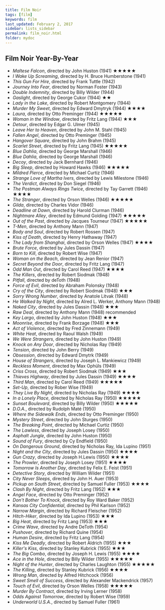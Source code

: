 ```yaml
---
title: Film Noir 
tags: [film]
keywords: film
last_updated: February 2, 2017
sidebar: lists_sidebar
permalink: film_noir.html
folder: mydoc
---
```


## Film Noir Year-By-Year 

* _Maltese Falcon_, directed by John Huston (1941) &#9733;&#9733;&#9733;&#9733;&#9733;
* _I Wake Up Screaming_, directed by H. Bruce Humberstone (1941)
* _This Gun For Hire_, directed by Frank Tuttle (1942)
* _Journey Into Fear_, directed by Norman Foster (1943)
* _Double Indemnity_, directed by Billy Wilder (1944)
* _Gaslight_, directed by George Cukor (1944) &#9733;&#9733;
* _Lady in the Lake_, directed by Robert Montgomery (1944)
* _Murder My Sweet_, directed by Edward Dmytryk (1944) &#9733;&#9733;&#9733;&#9733;
* _Laura_, directed by Otto Preminger (1944) &#9733;&#9733;&#9733;&#9733;&#9733;
* _Woman in the Window_, directed by Fritz Lang (1944) &#9733;&#9733;&#9733;
* _Detour_, directed by Edgar G. Ulmer (1945)
* _Leave Her to Heaven_, directed by John M. Stahl (1945)
* _Fallen Angel_, directed by Otto Preminger (1945)
* _Hangover Square_, directed by John Brahm (1945)
* _Scarlet Street_, directed by Fritz Lang (1945) &#9733;&#9733;&#9733;&#9733;&#9733;
* _Blue Dahlia_, directed by George Marshall (1946)
* _Blue Dahlia_, directed by George Marshall (1946)
* _Decoy_, directed by Jack Bernhard (1946)
* _Big Sleep_, directed by Howard Hawks (1946) &#9733;&#9733;&#9733;&#9733;&#9733;
* _Mildred Pierce_, directed by Michael Curtiz (1946)
* _Strange Love of Martha Ivers_, directed by Lewis Milestone (1946)
* _The Verdict_, directed by Don Siegel (1946)
* _The Postman Always Rings Twice_, directed by Tay Garrett (1946) &#9733;&#9733;&#9733;&#9733;
* _The Stranger_, directed by Orson Welles (1946) &#9733;&#9733;&#9733;&#9733;&#9733;
* _Gilda_, directed by Charles Vidor (1946)
* _Deadline at Dawn_, directed by Harold Clurman (1946)
* _Nightmare Alley_, directed by Edmund Golding (1947) &#9733;&#9733;&#9733;&#9733;&#9733;
* _Out of the Past_, directed by Jacques Tourneur (1947) &#9733;&#9733;&#9733;&#9733;&#9733;
* _T-Men_, directed by Anthony Mann (1947)
* _Body and Soul_, directed by Robert Rossen (1947)
* _Kiss of Death_, directed by Henry Hathaway (1947)
* _The Lady from Shanghai_, directed by Orson Welles (1947) &#9733;&#9733;&#9733;&#9733;
* _Brute Force_, directed by Jules Dassin (1947)
* _Born to Kill_, directed by Robert Wise (1947)
* _Woman on the Beach_, directed by Jean Renior (1947)
* _Secret Beyond the Door_, directed by Fritz Lang (1947)
* _Odd Man Out_, directed by Carol Reed (1947) &#9733;&#9733;&#9733;&#9733;
* _The Killers_, directed by Robert Siodmak (1948)
* _Pitfall_, directed by deToth (1948)
* _Force of Evil_, directed by Abraham Polonsky (1948)
* _Cry of the City_, directed by Robert Siodmak (1948) &#9733;&#9733;&#9733;
* _Sorry Wrong Number_, directed by Anatole Litvak (1948)
* _He Walked by Night_, directed by Alred L. Werker, Anthony Mann (1948)
* _Naked City_, directed by Jules Dassin  (1948) &#9733;&#9733;&#9733;
* _Raw Deal_, directed by Anthony Mann (1948) recommended
* _Key Largo_, directed by John Huston (1948) &#9733;&#9733;&#9733;
* _Moonrise_, directed by Frank Borzage (1948) &#9733;&#9733;&#9733;
* _Act of Violence_, directed by Fred Zinnemann (1949)
* _White Heat_, directed by Raoul Walsh (1949)
* _We Were Strangers_, directed by John Huston (1949)
* _Knock on Any Door_, directed by Nicholas Ray (1949)
* _Tension_, directed by John Berry (1949)
* _Obsession_, directed by Edward Dmytrk (1949)
* _House of Strangers_, directed by Joseph L. Mankiewicz (1949)
* _Reckless Moment_, directed by Max Ophüls (1949)
* _Criss Cross_, directed by Robert Siodmak (1949) &#9733;&#9733;&#9733;
* _Thieves Highway_, directed by Jules Dassin (1949) &#9733;&#9733;&#9733;&#9733;
* _Third Man_, directed by Carol Reed (1949) &#9733;&#9733;&#9733;&#9733;&#9733;
* _Set-Up_, directed by Rober Wise (1949) 
* _They Live By Night_, directed by Nicholas Ray (1949) &#9733;&#9733;&#9733;&#9733;
* _In a Lonely Place_, directed by Nicholas Ray (1950) &#9733;&#9733;&#9733;&#9733;&#9733;
* _Sunset Boulevard_, directed by Billy Wilder (1950) &#9733;&#9733;&#9733;&#9733;&#9733;
* _D.O.A._, directed by Rudolph Maté (1950)
* _Where the Sidewalk Ends_, directed by Otto Preminger (1950)
* _Mystery Street_, directed by John Sturges (1950)
* _The Breaking Point_, directed by Michael Curtiz (1950)
* _The Lawless_, directed by Joseph Losey (1950)
* _Asphalt Jungle_, directed by John Huston (1950)
* _Sound of Fury_, directed by Cy Endfield (1950)
* _On Dangerous Ground_, directed by Nicholas Ray, Ida Lupino (1951)
* _Night and the City_, directed by Jules Dassin (1950) &#9733;&#9733;&#9733;&#9733;
* _Gun Crazy_, directed by Joseph H.Lewis (1950) &#9733;&#9733;&#9733;&#9733;
* _The Prowler_, directed by Joseph Losey (1951) &#9733;&#9733;&#9733;&#9733;
* _Tomorrow Is Another Day_, directed by Felix E. Feist (1951)
* _Detective Story_, directed by William Wilder (1951)
* _City Never Sleeps_, directed by John H. Auer (1953)
* _Pickup on South Street_, directed by Samuel Fuller (1953) &#9733;&#9733;&#9733;&#9733;
* _Clash By Night_, directed by Fritz Lang (1952) &#9733;&#9733;&#9733;
* _Angel Face_, directed by Otto Preminger (1952)
* _Don't Bother To Knock_, directed by Roy Ward Baker (1952)
* _Kansas City Confidential_, directed by Phil Karlson (1952)
* _Narrow Margin_, directed by Richard Fleischer (1952)
* _Hitch-Hiker_, directed by Ida Lupino (1953) &#9733;&#9733;&#9733;
* _Big Heat_, directed by Fritz Lang (1953) &#9733;&#9733;&#9733;
* _Crime Wave_, directed by Andre DeToth (1954)
* _Pushover_, directed by Richard Quine (1954)
* _Human Desire_, directed by Fritz Lang (1954)
* _Kiss Me Deadly_, directed by Robert Aldrich (1955) &#9733;&#9733;&#9733;
* _Killer's Kiss_, directed by Stanley Kubrick (1955) &#9733;&#9733;&#9733;
* _The Big Combo_, directed by Joseph H. Lewis (1955) &#9733;&#9733;&#9733;&#9733;
* _Ace in the Hole_, directed by Billy Wilder (1955) &#9733;&#9733;&#9733;&#9733;&#9733;
* _Night of the Hunter_, directed by Charles Laughton (1955) &#9733;&#9733;&#9733;&#9733;&#9733;
* _The Killing_, directed by Stanley Kubrick (1956) &#9733;&#9733;&#9733;&#9733;
* _Wrong Man_, directed by Alfred Hitchcock (1956)
* _Sweet Smell of Success_, directed by Alexander Mackendrick (1957)
* _Touch of Evil_, directed by Orson Welles (1958) &#9733;&#9733;&#9733;&#9733;&#9733; 
* _Murder By Contract_, directed by Irving Lerner (1958)
* _Odds Against Tomorrow_, directed by Robert Wise (1959)
* _Underworld U.S.A._, directed by Samuel Fuller (1961)
